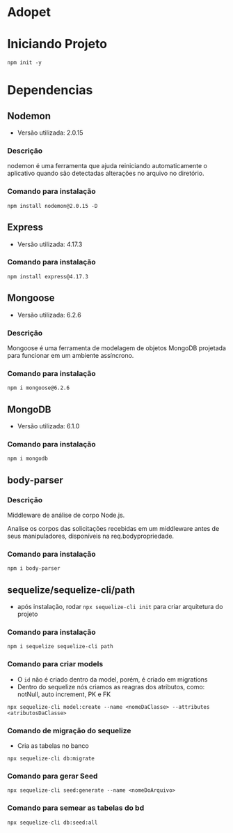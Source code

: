 # Adopet

# Iniciando Projeto

```
npm init -y
```

# Dependencias

## Nodemon
- Versão utilizada: 2.0.15
### Descrição
nodemon é uma ferramenta que ajuda reiniciando automaticamente o aplicativo quando são detectadas alterações no arquivo no diretório.

### Comando para instalação
```
npm install nodemon@2.0.15 -D
```

## Express
- Versão utilizada: 4.17.3

### Comando para instalação
```
npm install express@4.17.3
```

## Mongoose
- Versão utilizada: 6.2.6

### Descrição
Mongoose é uma ferramenta de modelagem de objetos MongoDB projetada para funcionar em um ambiente assíncrono.

### Comando para instalação
```
npm i mongoose@6.2.6
``` 

## MongoDB
- Versão utilizada: 6.1.0

### Comando para instalação
```
npm i mongodb
```

## body-parser
### Descrição
Middleware de análise de corpo Node.js.

Analise os corpos das solicitações recebidas em um middleware antes de seus manipuladores, disponíveis na req.bodypropriedade.

### Comando para instalação
```
npm i body-parser
```

## sequelize/sequelize-cli/path
- após instalação, rodar `npx sequelize-cli init` para criar arquitetura do projeto

### Comando para instalação
```
npm i sequelize sequelize-cli path
```

### Comando para criar models
- O `id` não é criado dentro da model, porém, é criado em migrations
- Dentro do sequelize nós criamos as reagras dos atributos, como: notNull, auto increment, PK e FK
```
npx sequelize-cli model:create --name <nomeDaClasse> --attributes <atributosDaClasse>
```
### Comando de migração do sequelize 
- Cria as tabelas no banco
```
npx sequelize-cli db:migrate
```

### Comando para gerar Seed
```
npx sequelize-cli seed:generate --name <nomeDoArquivo>
```

### Comando para semear as tabelas do bd
```
npx sequelize-cli db:seed:all
```